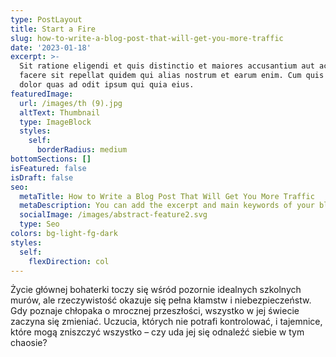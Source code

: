 ```yaml
---
type: PostLayout
title: Start a Fire
slug: how-to-write-a-blog-post-that-will-get-you-more-traffic
date: '2023-01-18'
excerpt: >-
  Sit ratione eligendi et quis distinctio et maiores accusantium aut accusamus
  facere sit repellat quidem qui alias nostrum et earum enim. Cum quis sint eos
  dolor quas ad odit ipsum qui quia eius.
featuredImage:
  url: /images/th (9).jpg
  altText: Thumbnail
  type: ImageBlock
  styles:
    self:
      borderRadius: medium
bottomSections: []
isFeatured: false
isDraft: false
seo:
  metaTitle: How to Write a Blog Post That Will Get You More Traffic
  metaDescription: You can add the excerpt and main keywords of your blog post here.
  socialImage: /images/abstract-feature2.svg
  type: Seo
colors: bg-light-fg-dark
styles:
  self:
    flexDirection: col
---
```


Życie głównej bohaterki toczy się wśród pozornie idealnych szkolnych murów, ale rzeczywistość okazuje się pełna kłamstw i niebezpieczeństw. Gdy poznaje chłopaka o mrocznej przeszłości, wszystko w jej świecie zaczyna się zmieniać. Uczucia, których nie potrafi kontrolować, i tajemnice, które mogą zniszczyć wszystko – czy uda jej się odnaleźć siebie w tym chaosie?

